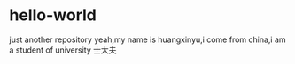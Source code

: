 # hello-world
just another repository
yeah,my name is huangxinyu,i come from china,i am a student of university
士大夫
